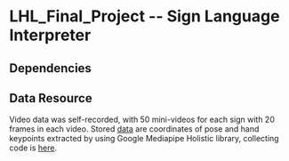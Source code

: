 # LHL_Final_Project -- Sign Language Interpreter

## Dependencies


## Data Resource
Video data was self-recorded, with 50 mini-videos for each sign with 20 frames in each video. Stored [data](data/recorded_keypoints) are coordinates of pose and hand keypoints extracted by using Google Mediapipe Holistic library, collecting code is [here](src/collect_data.py).
